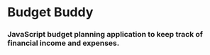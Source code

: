 # Budget Buddy

### JavaScript budget planning application to keep track of financial income and expenses.